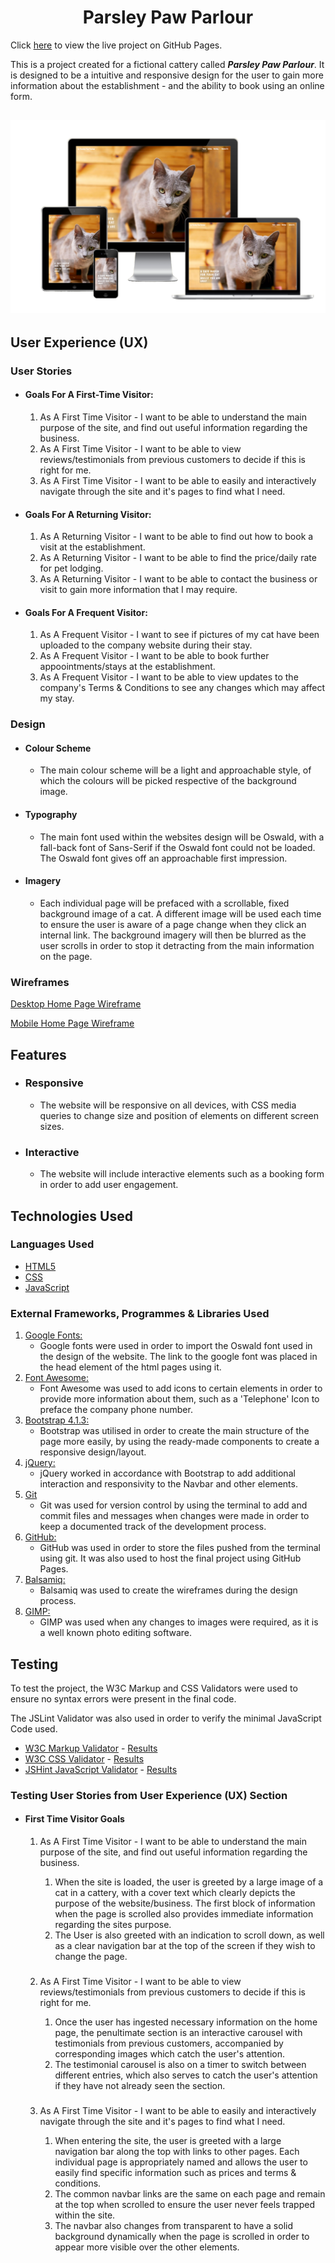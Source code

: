 <h1 align="center">Parsley Paw Parlour</h1>

Click [here](https://natte2110.github.io/parsley-paw-parlour/) to view the live project on GitHub Pages.

This is a project created for a fictional cattery called ***Parsley Paw Parlour***. It is designed to be a intuitive and responsive design for the user to gain more information about the establishment - and the ability to book using an online form.

<h2 align="center"><img src="assets/media/responsive-example.png"></h2>

## User Experience (UX)

### User Stories

-    #### Goals For A First-Time Visitor:

        1. As A First Time Visitor - I want to be able to understand the main purpose of the site, and find out useful information regarding the business.
        2. As A First Time Visitor - I want to be able to view reviews/testimonials from previous customers to decide if this is right for me.
        3. As A First Time Visitor - I want to be able to easily and interactively navigate through the site and it's pages to find what I need.

-    #### Goals For A Returning Visitor:

        1. As A Returning Visitor - I want to be able to find out how to book a visit at the establishment.
        2. As A Returning Visitor - I want to be able to find the price/daily rate for pet lodging.
        3. As A Returning Visitor - I want to be able to contact the business or visit to gain more information that I may require.

-    #### Goals For A Frequent Visitor:

        1. As A Frequent Visitor - I want to see if pictures of my cat have been uploaded to the company website during their stay.
        2. As A Frequent Visitor - I want to be able to book further appoointments/stays at the establishment.
        3. As A Frequent Visitor - I want to be able to view updates to the company's Terms & Conditions to see any changes which may affect my stay.

### Design

-   #### Colour Scheme

    -   The main colour scheme will be a light and approachable style, of which the colours will be picked respective of the background image.

-   #### Typography

    -   The main font used within the websites design will be Oswald, with a fall-back font of Sans-Serif if the Oswald font could not be loaded. The Oswald font gives off an approachable first impression.

-   #### Imagery

    -   Each individual page will be prefaced with a scrollable, fixed background image of a cat. A different image will be used each time to ensure the user is aware of a page change when they click an internal link.
    The background imagery will then be blurred as the user scrolls in order to stop it detracting from the main information on the page.

### Wireframes

[Desktop Home Page Wireframe](assets/media/desktop-wireframe.png)

[Mobile Home Page Wireframe](assets/media/mobile-wireframe.png)

## Features

-   ### Responsive

    -   The website will be responsive on all devices, with CSS media queries to change size and position of elements on different screen sizes.

-   ### Interactive

    -   The website will include interactive elements such as a booking form in order to add user engagement.

## Technologies Used

### Languages Used

-   [HTML5](https://en.wikipedia.org/wiki/HTML5)
-   [CSS](https://en.wikipedia.org/wiki/Cascading_Style_Sheets)
-   [JavaScript](https://en.wikipedia.org/wiki/JavaScript)

### External Frameworks, Programmes & Libraries Used

1. [Google Fonts:](https://fonts.google.com/)
    - Google fonts were used in order to import the Oswald font used in the design of the website. The link to the google font was placed in the head element of the html pages using it.
1. [Font Awesome:](https://fontawesome.com/)
    - Font Awesome was used to add icons to certain elements in order to provide more information about them, such as a 'Telephone' Icon to preface the company phone number.
1. [Bootstrap 4.1.3:](https://getbootstrap.com/docs/4.1/getting-started/introduction/)
    - Bootstrap was utilised in order to create the main structure of the page more easily, by using the ready-made components to create a responsive design/layout.
1. [jQuery:](https://jquery.com/)
    - jQuery worked in accordance with Bootstrap to add additional interaction and responsivity to the Navbar and other elements.
1. [Git](https://git-scm.com/)
    - Git was used for version control by using the terminal to add and commit files and messages when changes were made in order to keep a documented track of the development process.
1. [GitHub:](https://github.com/)
    - GitHub was used in order to store the files pushed from the terminal using git. It was also used to host the final project using GitHub Pages.
1. [Balsamiq:](https://balsamiq.com/)
    - Balsamiq was used to create the wireframes during the design process.
1. [GIMP:](https://www.gimp.org/)
    - GIMP was used when any changes to images were required, as it is a well known photo editing software.

## Testing

To test the project, the W3C Markup and CSS Validators were used to ensure no syntax errors were present in the final code.

The JSLint Validator was also used in order to verify the minimal JavaScript Code used.

-   [W3C Markup Validator](https://jigsaw.w3.org/css-validator/#validate_by_input) - [Results](https://github.com/)
-   [W3C CSS Validator](https://jigsaw.w3.org/css-validator/#validate_by_input) - [Results](https://github.com/)
-   [JSHint JavaScript Validator](https://jshint.com/) - [Results](https://github.com/)

### Testing User Stories from User Experience (UX) Section

-   #### First Time Visitor Goals

    1. As A First Time Visitor - I want to be able to understand the main purpose of the site, and find out useful information regarding the business.
        
        1. When the site is loaded, the user is greeted by a large image of a cat in a cattery, with a cover text which clearly depicts the purpose of the website/business. The first block of information when the page is scrolled also provides immediate information regarding the sites purpose.
        2. The User is also greeted with an indication to scroll down, as well as a clear navigation bar at the top of the screen if they wish to change the page.
    ###
    2. As A First Time Visitor - I want to be able to view reviews/testimonials from previous customers to decide if this is right for me.
    
        1. Once the user has ingested necessary information on the home page, the penultimate section is an interactive carousel with testimonials from previous customers, accompanied by corresponding images which catch the user's attention.
        2. The testimonial carousel is also on a timer to switch between different entries, which also serves to catch the user's attention if they have not already seen the section.
    ###
    3. As A First Time Visitor - I want to be able to easily and interactively navigate through the site and it's pages to find what I need.

        1. When entering the site, the user is greeted with a large navigation bar along the top with links to other pages. Each individual page is appropriately named and allows the user to easily find specific information such as prices and terms & conditions.
        2. The common navbar links are the same on each page and remain at the top when scrolled to ensure the user never feels trapped within the site.
        3. The navbar also changes from transparent to have a solid background dynamically when the page is scrolled in order to appear more visible over the other elements.